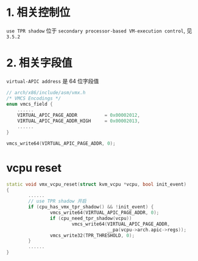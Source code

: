
# 1. 相关控制位

`use TPR shadow` 位于 `secondary processor-based VM-execution control`, 见 `3.5.2`

# 2. 相关字段值

`virtual-APIC address` 是 64 位字段值

```cpp
// arch/x86/include/asm/vmx.h
/* VMCS Encodings */
enum vmcs_field {
    ......
    VIRTUAL_APIC_PAGE_ADDR          = 0x00002012,
    VIRTUAL_APIC_PAGE_ADDR_HIGH     = 0x00002013,
    ......
}
```

```cpp
vmcs_write64(VIRTUAL_APIC_PAGE_ADDR, 0);
```

# vcpu reset

```cpp
static void vmx_vcpu_reset(struct kvm_vcpu *vcpu, bool init_event)
{
        ......
        // use TPR shadow 开启 
        if (cpu_has_vmx_tpr_shadow() && !init_event) {
                vmcs_write64(VIRTUAL_APIC_PAGE_ADDR, 0);
                if (cpu_need_tpr_shadow(vcpu))
                        vmcs_write64(VIRTUAL_APIC_PAGE_ADDR,
                                     __pa(vcpu->arch.apic->regs));
                vmcs_write32(TPR_THRESHOLD, 0);
        }
        ......
}
```
